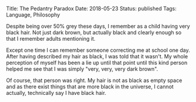 Title: The Pedantry Paradox
Date: 2018-05-23
Status: published
Tags: Language, Philosophy

Despite being over 50% grey these days, I remember as a child having very
black hair. Not just dark brown, but actually black and clearly enough so
that I remember adults mentioning it.

Except one time I can remember someone correcting me at school one day. After
having described my hair as black, I was told that it wasn't. My whole
perception of myself has been a lie up until that point until this kind
person helped me see that I was simply "very, very, very dark brown".

Of course, that person was right. My hair is not as black as empty space and
as there exist things that are more black in the universe, I cannot actually,
technically say I have black hair.